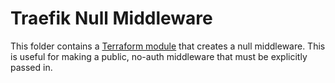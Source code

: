 # Traefik Null Middleware

This folder contains a [Terraform module](https://www.terraform.io/docs/language/modules/index.html) that creates a null middleware. This is useful for making a public, no-auth middleware that must be explicitly passed in.
